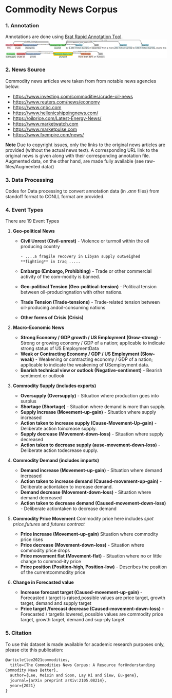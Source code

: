 # Commodity News Corpus

### 1. Annotation
Annotations are done using [Brat Rapid Annotation Tool](https://brat.nlplab.org/). 
 ![annotation](brat_annotation.png)
 
### 2. News Source
Commodity news articles were taken from from notable news agencies below:
* https://www.investing.com/commodities/crude-oil-news
* https://www.reuters.com/news/economy
* https://www.cnbc.com
* https://www.hellenicshippingnews.com/
* https://oilprice.com/Latest-Energy-News/
* https://www.marketwatch.com
* https://www.marketpulse.com
* https://www.fxempire.com/news/

**Note** Due to copyright issues, only the links to the original news articles are provided (without the actual news text). A corresponding URL link to the original news is given along with their corresponding annotation file. Augmented data, on the other hand, are made fully available (see raw-files/Augmented data/)

### 3. Data Processing 
Codes for Data processing to convert annotation data (in *.ann* files) from standoff format to CONLL format are provided.

### 4. Event Types
There are 19 Event Types
1. **Geo-political News**
   * **Civil Unrest (Civil-unrest)** - Violence or turmoil within the oil producing country
                     
         - ....a fragile recovery in Libyan supply outweighed **fighting** in Iraq .....
   * **Embargo (Embargo, Prohibiting)** - Trade or other commercial activity of the com-modity is banned.
   * **Geo-political Tension (Geo-political-tension)** - Political tension between oil-producingnation with other nations.
   * **Trade Tension (Trade-tensions)** - Trade-related tension between oil-producing andoil-consuming nations
   * **Other forms of Crisis (Crisis)**
   
2. **Macro-Economic News**
   * **Strong Economy / GDP growth / US Employment (Grow-strong)** - Strong or growing economy / GDP of a nation; applicable to indicate strong status of US EmploymentData
   * **Weak or Contracting Economy / GDP / US Employment (Slow-weak)** - Weakening or contracting economy / GDP of a nation; applicable to indicate the weakening of USemployment data.
   * **Bearish technical view or outlook (Negative-sentiment)** - Bearish sentiment or outlook
 
3. **Commodity Supply (includes exports)**
   * **Oversupply (Oversupply)** - Situation where production goes into surplus
   * **Shortage (Shortage)** - Situation where demand is more than supply.
   * **Supply increase (Movement-up-gain)** - Situation where supply increased
   * **Action taken to increase supply (Cause-Movement-Up-gain)** - Deliberate action toincrease supply.
   * **Supply decrease (Movement-down-loss)** - Situation where supply decreased
   * **Action taken to decrease supply (ause-movement-down-loss)** - Deliberate action todecrease supply.
   
4. **Commodity Demand (includes imports)**
   * **Demand increase (Movement-up-gain)** - Situation where demand increased 
   * **Action taken to increase demand (Caused-movement-up-gain)** - Deliberate actiontaken to increase demand.
   * **Demand decrease (Movement-down-loss)** - Situation where demand decreased
   * **Action taken to decrease demand (Caused-movement-down-loss)** - Deliberate actiontaken to decrease demand
   
5. **Commodity Price Movement**
   Commodity price here includes *spot price*,*futures* and *futures contract*
   * **Price increase (Movement-up-gain)** Situation where commodity price rises
   * **Price decrease (Movement-down-loss)** - Situation where commodity price drops
   * **Price movement flat (Movement-flat)** - Situation where no or little change to commod-ity price
   * **Price position (Position-high, Position-low)** - Describes the position of the currentcommodity price
   
6. **Change in Forecasted value**
   * **Increase forecast target (Caused-movement-up-gain)** - Forecasted / target is raised,possible values are price target, growth target, demand and supply target
   * **Price target /forecast decrease (Caused-movement-down-loss)** - Forecasted / targetis lowered, possible values are commodity price target, growth target, demand and sup-ply target
   
 

### 5. Citation
To use this dataset is made available for academic research purposes only, please cite this publication:
```
@article{lee2021commodities,
  title={The Commodities News Corpus: A Resource forUnderstanding Commodity News Better},
  author={Lee, Meisin and Soon, Lay Ki and Siew, Eu-gene},
  journal={arXiv preprint arXiv:2105.08214},
  year={2021}
}
```
